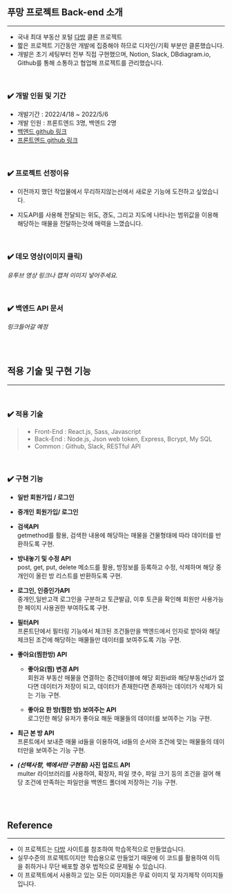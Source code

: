 ## 푸망 프로젝트 Back-end 소개

---

- 국내 최대 부동산 포털 [다방](https://www.dabangapp.com/) 클론 프로젝트
- 짧은 프로젝트 기간동안 개발에 집중해야 하므로 디자인/기획 부분만 클론했습니다.
- 개발은 초기 세팅부터 전부 직접 구현했으며, Notion, Slack, DBdiagram.io, Github를 통해 소통하고 협업해 프로젝트를 관리했습니다.

<br>

### ✔️ 개발 인원 및 기간

- 개발기간 : 2022/4/18 ~ 2022/5/6
- 개발 인원 : 프론트엔드 3명, 백엔드 2명
- [백엔드 github 링크](https://github.com/wecode-bootcamp-korea/justcode-4-2nd-poomuh-back)
- [프론트엔드 github 링크](https://github.com/wecode-bootcamp-korea/justcode-4-2nd-poomuh-front)

<br>

### ✔️ 프로젝트 선정이유

- 이전까지 했던 작업물에서 무리하지않는선에서 새로운 기능에 도전하고 싶었습니다.

- 지도API를 사용해 전달되는 위도, 경도, 그리고 지도에 나타나는 범위값을 이용해 해당하는 매물을 전달하는것에 매력을 느꼈습니다.

<br>

### ✔️ 데모 영상(이미지 클릭)

_유투브 영상 링크나 캡쳐 이미지 넣어주세요._

<br>

### ✔️ 백엔드 API 문서

_링크들어갈 예정_

<br>
<br>

## 적용 기술 및 구현 기능

---

<br>

### ✔️ 적용 기술

> - Front-End : React.js, Sass, Javascript
> - Back-End : Node.js, Json web token, Express, Bcrypt, My SQL
> - Common : Github, Slack, RESTful API

<br>

### ✔️ 구현 기능

- **일반 회원가입 / 로그인**

- **중개인 회원가입/ 로그인**

- **검색API**  
  getmethod를 활용, 검색한 내용에 해당하는 매물을 건물형태에 따라 데이터를 반환하도록 구현.

- **방내놓기 및 수정 API**  
  post, get, put, delete 메소드를 활용, 방정보를 등록하고 수정, 삭제하며 해당 중개인이 올린 방 리스트를 반환하도록 구현.

- **로그인, 인증인가API**  
  중개인,일반고객 로그인을 구분하고 토큰발급, 이후 토큰을 확인해 회원만 사용가능한 페이지 사용권한 부여하도록 구현.

- **필터API**  
  프론트단에서 필터링 기능에서 체크된 조건들만을 백엔드에서 인자로 받아와 해당 체크된 조건에 해당하는 매물들만 데이터를 보여주도록 기능 구현.

- **좋아요(찜한방) API**

  - **좋아요(찜) 변경 API**  
    회원과 부동산 매물을 연결하는 중간테이블에 해당 회원id와 해당부동산id가 없다면 데이터가 저장이 되고, 데이터가 존재한다면 존재하는 데이터가 삭제가 되는 기능 구현.

  - **좋아요 한 방(찜한 방) 보여주는 API**  
    로그인한 해당 유저가 좋아요 해둔 매물들의 데이터를 보여주는 기능 구현.

- **최근 본 방 API**  
  프론트에서 보내준 매물 id들을 이용하여,
  id들의 순서와 조건에 맞는 매물들의 데이터만을 보여주는 기능 구현.

- **_(선택사항, 백에서만 구현됨)_ 사진 업로드 API**  
  multer 라이브러리를 사용하여, 확장자, 파일 갯수, 파일 크기 등의 조건을 걸어 해당 조건에 만족하는 파일만을 백엔드 폴더에 저장하는 기능 구현.

<br>
<br>

## Reference

---

- 이 프로젝트는 [다방](https://www.dabangapp.com/) 사이트를 참조하여 학습목적으로 만들었습니다.
- 실무수준의 프로젝트이지만 학습용으로 만들었기 때문에 이 코드를 활용하여 이득을 취하거나 무단 배포할 경우 법적으로 문제될 수 있습니다.
- 이 프로젝트에서 사용하고 있는 모든 이미지들은 무료 이미지 및 자가제작 이미지들입니다.
